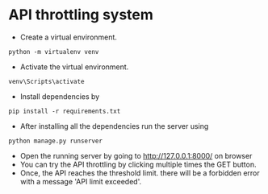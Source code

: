 # API throttling system

* Create a virtual environment.

`python -m virtualenv venv`

* Activate the virtual environment.

`venv\Scripts\activate`

* Install dependencies by 

`pip install -r requirements.txt`

* After installing all the dependencies run the server using

`python manage.py runserver`

* Open the running server by going to http://127.0.0.1:8000/ on browser
* You can try the API throttling by clicking multiple times the GET button.
* Once, the API reaches the threshold limit. there will be a forbidden error with a message 'API limit exceeded'. 
